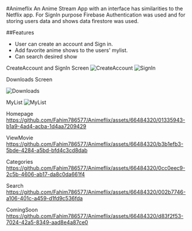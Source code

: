#Animeflix
An Anime Stream App with an interface has similarities to the Netflix app. For SignIn purpose Firebase Authentication was used and for storing users data and shows data firestore was used.

##Features
- User can create an account and Sign in.
- Add favorite anime shows to the users' mylist.
- Can search desired show

CreateAccount and SignIn Screen
![CreateAccount](https://github.com/Fahim786577/Animeflix/assets/66484320/6e9e14f8-80cf-4b9b-8d7e-0f3dd908b1e5)
![SignIn](https://github.com/Fahim786577/Animeflix/assets/66484320/f887dc30-165a-4c52-bb1d-0ae6a7462fe3)

Downloads Screen

![Downloads](https://github.com/Fahim786577/Animeflix/assets/66484320/79eaa73e-44fc-4a34-be48-a4f6552cfe49)

MyList
![MyList](https://github.com/Fahim786577/Animeflix/assets/66484320/9b15cdc6-5314-4ec6-9a67-736072f42b96)

Homepage
https://github.com/Fahim786577/Animeflix/assets/66484320/01335943-b1a9-4ad4-acba-1d4aa7209429

ViewMovie
https://github.com/Fahim786577/Animeflix/assets/66484320/b3b1efb3-5bde-4284-a5bd-bfd4c3cd8dab

Categories
https://github.com/Fahim786577/Animeflix/assets/66484320/0cc0eec9-2c5b-4606-ab17-da8c0da661f4

Search
https://github.com/Fahim786577/Animeflix/assets/66484320/002b7746-a106-401c-a459-d1fd9c536fda

ComingSoon
https://github.com/Fahim786577/Animeflix/assets/66484320/d83f2f53-7024-42a5-8349-aad8e4a87ce0

